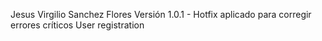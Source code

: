 Jesus Virgilio Sanchez Flores
Versión 1.0.1 - Hotfix aplicado para corregir errores críticos
User registration
